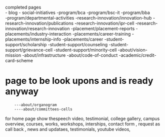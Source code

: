 completed pages  
        - blog
        - social-initiatives
        -program/bca
        -program/bsc-it
        -program/bba  
        -program/departmental-activities
        -research-innovation/innovation-hub
        -research-innovation/publications
        -research-innovation/ipr-cell
        -research-innovation/research-innovation
        -placement/placement-reports
        -placements/industry-interaction
        -placements/career-training
        -placements/internship-info
        -placements/career
        -student-support/scholarship
        -student-support/counseling
        -student-support/grievance-cell
        -student-support/minority-cell
        -about/vision-mission
        -about/infrastructure
        -about/code-of-conduct
        -academic/credit-card-scheme


# page to be look upons and is ready anyway
        ---about/organogram
        ----about/committees-cells



for home page show thespeech video, testimonial, college gallery, campus overview, courses, works, workshops, interships, contact form , request as call back , news and updataes, testimonials, youtube videos, 